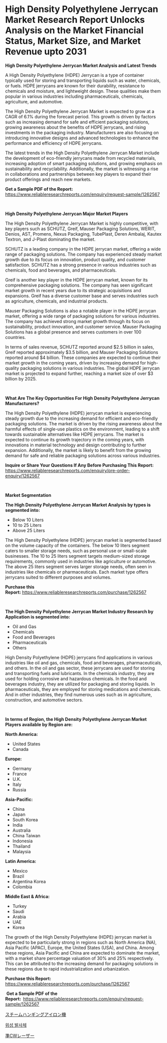 <p><h1>High Density Polyethylene Jerrycan Market Research Report Unlocks Analysis on the Market Financial Status, Market Size, and Market Revenue upto 2031</h1></p><p><strong>High Density Polyethylene Jerrycan Market Analysis and Latest Trends</strong></p>
<p><p>A High Density Polyethylene (HDPE) Jerrycan is a type of container typically used for storing and transporting liquids such as water, chemicals, or fuels. HDPE jerrycans are known for their durability, resistance to chemicals and moisture, and lightweight design. These qualities make them popular in various industries including pharmaceuticals, chemicals, agriculture, and automotive.</p><p>The High Density Polyethylene Jerrycan Market is expected to grow at a CAGR of 6.1% during the forecast period. This growth is driven by factors such as increasing demand for safe and efficient packaging solutions, growing awareness about the benefits of HDPE jerrycans, and rising investments in the packaging industry. Manufacturers are also focusing on introducing innovative designs and advanced technologies to enhance the performance and efficiency of HDPE jerrycans.</p><p>The latest trends in the High Density Polyethylene Jerrycan Market include the development of eco-friendly jerrycans made from recycled materials, increasing adoption of smart packaging solutions, and growing emphasis on sustainability and recyclability. Additionally, the market is witnessing a rise in collaborations and partnerships between key players to expand their product offerings and reach new markets.</p></p>
<p><strong>Get a Sample PDF of the Report:&nbsp;</strong> <a href="https://www.reliableresearchreports.com/enquiry/request-sample/1262567">https://www.reliableresearchreports.com/enquiry/request-sample/1262567</a></p>
<p>&nbsp;</p>
<p><strong>High Density Polyethylene Jerrycan Major Market Players</strong></p>
<p><p>The High Density Polyethylene Jerrycan Market is highly competitive, with key players such as SCHUTZ, Greif, Mauser Packaging Solutions, WERIT, Denios, AST, Promens, Nexus Packaging, TubePlast, Deren Ambalaj, Kautex Textron, and J-Plast dominating the market.</p><p>SCHUTZ is a leading company in the HDPE jerrycan market, offering a wide range of packaging solutions. The company has experienced steady market growth due to its focus on innovation, product quality, and customer satisfaction. SCHUTZ has a strong presence in various industries such as chemicals, food and beverages, and pharmaceuticals.</p><p>Greif is another key player in the HDPE jerrycan market, known for its comprehensive packaging solutions. The company has seen significant market growth in recent years due to its strategic acquisitions and expansions. Greif has a diverse customer base and serves industries such as agriculture, chemicals, and industrial products.</p><p>Mauser Packaging Solutions is also a notable player in the HDPE jerrycan market, offering a wide range of packaging solutions for various industries. The company has achieved strong market growth through its focus on sustainability, product innovation, and customer service. Mauser Packaging Solutions has a global presence and serves customers in over 100 countries.</p><p>In terms of sales revenue, SCHUTZ reported around $2.5 billion in sales, Greif reported approximately $3.5 billion, and Mauser Packaging Solutions reported around $4 billion. These companies are expected to continue their market growth in the coming years, driven by increasing demand for high-quality packaging solutions in various industries. The global HDPE jerrycan market is projected to expand further, reaching a market size of over $3 billion by 2025.</p></p>
<p>&nbsp;</p>
<p><strong>What Are The Key Opportunities For High Density Polyethylene Jerrycan Manufacturers?</strong></p>
<p><p>The High Density Polyethylene (HDPE) jerrycan market is experiencing steady growth due to the increasing demand for efficient and eco-friendly packaging solutions. The market is driven by the rising awareness about the harmful effects of single-use plastics on the environment, leading to a shift towards sustainable alternatives like HDPE jerrycans. The market is expected to continue its growth trajectory in the coming years, with innovations in material technology and design contributing to further expansion. Additionally, the market is likely to benefit from the growing demand for safe and reliable packaging solutions across various industries.</p></p>
<p><strong>Inquire or Share Your Questions If Any Before Purchasing This Report:</strong> <a href="https://www.reliableresearchreports.com/enquiry/pre-order-enquiry/1262567">https://www.reliableresearchreports.com/enquiry/pre-order-enquiry/1262567</a></p>
<p>&nbsp;</p>
<p><strong>Market Segmentation</strong></p>
<p><strong>The High Density Polyethylene Jerrycan Market Analysis by types is segmented into:</strong></p>
<p><ul><li>Below 10 Liters</li><li>10 to 25 Liters</li><li>Above 25 Liters</li></ul></p>
<p><p>The High Density Polyethylene (HDPE) jerrycan market is segmented based on the volume capacity of the containers. The below 10 liters segment caters to smaller storage needs, such as personal use or small-scale businesses. The 10 to 25 liters segment targets medium-sized storage requirements, commonly used in industries like agriculture or automotive. The above 25 liters segment serves larger storage needs, often seen in industries like chemicals or pharmaceuticals. Each market type offers jerrycans suited to different purposes and volumes.</p></p>
<p><strong>Purchase this Report:&nbsp;</strong><a href="https://www.reliableresearchreports.com/purchase/1262567">https://www.reliableresearchreports.com/purchase/1262567</a></p>
<p>&nbsp;</p>
<p><strong>The High Density Polyethylene Jerrycan Market Industry Research by Application is segmented into:</strong></p>
<p><ul><li>Oil and Gas</li><li>Chemicals</li><li>Food and Beverages</li><li>Pharmaceuticals</li><li>Others</li></ul></p>
<p><p>High Density Polyethylene (HDPE) jerrycans find applications in various industries like oil and gas, chemicals, food and beverages, pharmaceuticals, and others. In the oil and gas sector, these jerrycans are used for storing and transporting fuels and lubricants. In the chemicals industry, they are used for holding corrosive and hazardous chemicals. In the food and beverages industry, they are utilized for packaging and storing liquids. In pharmaceuticals, they are employed for storing medications and chemicals. And in other industries, they find numerous uses such as in agriculture, construction, and automotive sectors.</p></p>
<p>&nbsp;</p>
<p><strong>In terms of Region, the High Density Polyethylene Jerrycan Market Players available by Region are:</strong></p>
<p>
    <p> <strong> North America: </strong>
        <ul>
            <li>United States</li>
            <li>Canada</li>
        </ul>
        </p> 
    <p> <strong> Europe: </strong>
        <ul>
            <li>Germany</li>
            <li>France</li>
            <li>U.K.</li>
            <li>Italy</li>
            <li>Russia</li>
        </ul>
        </p> 
    <p> <strong> Asia-Pacific: </strong>
        <ul>
            <li>China</li>
            <li>Japan</li>
            <li>South Korea</li>
            <li>India</li>
            <li>Australia</li>
            <li>China Taiwan</li>
            <li>Indonesia</li>
            <li>Thailand</li>
            <li>Malaysia</li>
        </ul>
        </p> 
    <p> <strong> Latin America: </strong>
        <ul>
            <li>Mexico</li>
            <li>Brazil</li>
            <li>Argentina Korea</li>
            <li>Colombia</li>
        </ul>
        </p> 
    <p> <strong> Middle East & Africa: </strong>
        <ul>
            <li>Turkey</li>
            <li>Saudi</li>
            <li>Arabia</li>
            <li>UAE</li>
            <li>Korea</li>
        </ul>
    </p>
    </p>
<p><p>The growth of the High Density Polyethylene (HDPE) jerrycan market is expected to be particularly strong in regions such as North America (NA), Asia Pacific (APAC), Europe, the United States (USA), and China. Among these regions, Asia Pacific and China are expected to dominate the market, with a market share percentage valuation of 30% and 25% respectively. This can be attributed to the increasing demand for packaging solutions in these regions due to rapid industrialization and urbanization.</p></p>
<p><strong>Purchase this Report: </strong><a href="https://www.reliableresearchreports.com/purchase/1262567">https://www.reliableresearchreports.com/purchase/1262567</a></p>
<p>&nbsp;<strong>Get a Sample PDF of the Report:&nbsp;&nbsp;</strong><a href="https://www.reliableresearchreports.com/enquiry/request-sample/1262567">https://www.reliableresearchreports.com/enquiry/request-sample/1262567</a></p>
<p><strong></strong></p>
<p><p><a href="https://medium.com/@elishelacruz56456/%E3%82%B9%E3%83%81%E3%83%BC%E3%83%A0%E3%83%8F%E3%83%B3%E3%82%AE%E3%83%B3%E3%82%B0%E3%82%A2%E3%82%A4%E3%83%AD%E3%83%B3%E6%A9%9F%E5%B8%82%E5%A0%B4-%E6%88%90%E5%8A%9F%E3%81%99%E3%82%8B%E3%83%93%E3%82%B8%E3%83%8D%E3%82%B9%E6%88%A6%E7%95%A5%E3%81%AE%E9%8D%B52031%E5%B9%B4%E3%81%BE%E3%81%A7%E3%81%AE%E4%BA%88%E6%B8%AC-b9658bf65f6a">スチームハンギングアイロン機</a></p><p><a href="https://github.com/KellyLyncyh543964/Market-Research-Report-List-1/blob/main/14165996006.md">위성 발사체</a></p><p><a href="https://medium.com/@alliegrater55/%E6%BA%96%E9%80%A3%E7%B6%9A%E6%B3%A2%E3%83%AC%E3%83%BC%E3%82%B6%E3%83%BC%E3%83%9E%E3%83%BC%E3%82%B1%E3%83%83%E3%83%88-2031%E5%B9%B4%E3%81%BE%E3%81%A7%E3%81%AE%E3%83%88%E3%83%AC%E3%83%B3%E3%83%89-%E4%BA%88%E6%B8%AC-%E7%AB%B6%E4%BA%89%E5%88%86%E6%9E%90-e995c7404e16">準CWレーザー</a></p></p>